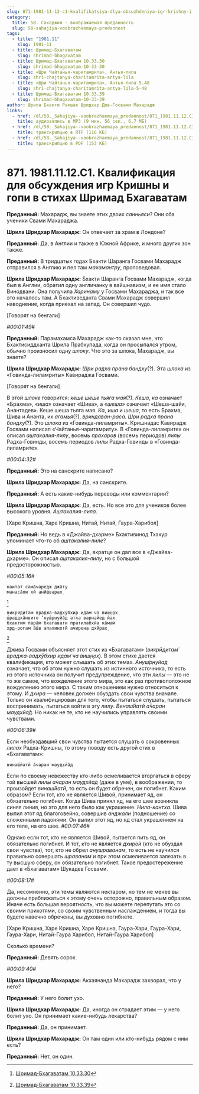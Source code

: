 ```yaml
---
slug: 871-1981-11-12-c1-kvalifikatsiya-dlya-obsuzhdeniya-igr-krishny-i-gopi-v-stihah-shrimad-bhagavatam
category:
  title: 58. Сахаджия - воображаемая преданность
  slug: 58-sahajiya-voobrazhaemaya-predannost
tags:
  - title: "1981.11"
    slug: 1981-11
  - title: Шримад-Бхагаватам
    slug: shrimad-bhagavatam
  - title: Шримад-Бхагаватам 10.33.30
    slug: shrimad-bhagavatam-10-33-30
  - title: «Шри Чайтанья-чаритамрита», Антья-лила
    slug: shri-chajtanya-charitamrita-antya-lila
  - title: «Шри Чайтанья-чаритамрита», Антья-лила 5.48
    slug: shri-chajtanya-charitamrita-antya-lila-5-48
  - title: Шримад-Бхагаватам 10.33.39
    slug: shrimad-bhagavatam-10-33-39
author: Шрила Бхакти Ракшак Шридхар Дев-Госвами Махарадж
links:
  - href: /dl/58._Sahajiya--voobrazhaemaya_predannost/871_1981.11.12.C1_SridharMj_Kvalifikacija_dlja_obsuzhdenija_igr_Krishny_i_gopi_v_stihah_Shrimad_Bhagavatam.mp3
    title: аудиозапись в MP3 (9 мин. 56 сек., 6,7 МБ)
  - href: /dl/58._Sahajiya--voobrazhaemaya_predannost/871_1981.11.12.C1_SridharMj_Kvalifikacija_dlja_obsuzhdenija_igr_Krishny_i_gopi_v_stihah_Shrimad_Bhagavatam.rtf
    title: транскрипцию в RTF (116 КБ)
  - href: /dl/58._Sahajiya--voobrazhaemaya_predannost/871_1981.11.12.C1_SridharMj_Kvalifikacija_dlja_obsuzhdenija_igr_Krishny_i_gopi_v_stihah_Shrimad_Bhagavatam.pdf
    title: транскрипцию в PDF (153 КБ)
---
```


# 871. 1981.11.12.C1. Квалификация для обсуждения игр Кришны и гопи в стихах Шримад Бхагаватам

**Преданный:** Махарадж, вы знаете этих двоих *санньяси*? Они оба ученики Свами Махараджа.

**Шрила Шридхар Махарадж:** Он отвечает за храм в Лондоне?

**Преданный:** Да, в Англии и также в Южной Африке, и много других зон также.

**Преданный:** В тридцатых годах Бхакти Шаранга Госвами Махарадж отправился в Англию и пел там *махамантру*, проповедовал.

**Шрила Шридхар Махарадж:** Бхакти Шаранга Госвами Махарадж, когда был в Англии, обратил одну англичанку в вайшнавизм, и ее имя стало Винодвани. Она получила *Харинаму* у Госвами Махараджа, и так все это началось там. А Бхактиведанта Свами Махарадж совершил наводнение, когда приехал на запад. Он совершил чудо.

[Говорят на бенгали]

*#00:01:49#*

**Преданный:** Парамахамса Махарадж как-то сказал мне, что Бхактисиддханта Шрила Прабхупада, когда он просыпался утром, обычно произносил одну *шлоку*. Что это за шлока, Махарадж, вы знаете?

**Шрила Шридхар Махарадж:** *Шри радха прана бандху*(?). Эта *шлока* из «Говинда-лиламриты» Кавираджа Госвами.

[Говорят на бенгали]

В этой *шлоке* говорится: *кеше шеше тьяга мая*(?). *Кеша*, *ка* означает «Брахма», «*иша*» означает «Шива», а «*шеша*» означает «Шеша-шайи, Анантадев». Кеше шеша тьяга мая. *Ка*, *иша* и *шеша*, то есть Брахма, Шива и Ананта, их *агамья*(?), *вриндаван-раса*. *Шри радха прана бандху*(?). Это *шлока* из «Говинда-лиламриты». Кришнадас Кавирадж Госвами написал «Чайтанья-чаритамриту». В «Говинда-лиламрите» он описал *аштакалия-лилу*, восемь *прахаров* (восемь периодов) *лилы* Радха-Говинды, восемь периодов *лилы* Радха-Говинды в «Говинда-лиламрите».

*#00:04:32#*

**Преданный:** Это на санскрите написано?

**Шрила Шридхар Махарадж:** Да, на санскрите.

**Преданный:** А есть какие-нибудь переводы или комментарии?

**Шрила Шридхар Махарадж:** Да, есть. Но все это для учеников более высокого уровня. *Аштакалия-лила*.

[Харе Кришна, Харе Кришна, Нитай, Нитай, Гаура-Харибол]

**Преданный:** Но ведь в «Джайва-дхарме» Бхактивинод Тхакур упоминает что-то об *аштакалия-лиле*?

**Шрила Шридхар Махарадж:** Да, вкратце он дал все в «Джайва-дхарме». Он описал *аштакалия-лилу*, но с большой предосторожностью.

*#00:05:16#*

    наитат сама̄чаредж джа̄ту
    манаса̄пи хй анӣш́варах̣
[^_ftn1]

    викрӣд̣итам̇ враджа-вадхӯбхир идам̇ ча виш̣н̣ох̣
    ш́раддха̄нвито ’нуш́р̣н̣уйа̄д атха варн̣айед йах̣
    бхактим̇ пара̄м̇ бхагавати пратилабхйа ка̄мам̇
    хр̣д-рогам а̄ш́в апахинотй ачирен̣а дхӣрах̣
[^_ftn2]

Джива Госвами объясняет этот стих из «Бхагаватам» (*викрӣд̣итам̇ враджа-вадхӯбхир идам̇ ча виш̣н̣ох̣*). В этом стихе дается квалификация, кто может слышать об этих темах. *Ануш́р̣н̣уйа̄д* означает, что об этом нужно слушать из истинного источника, то есть из этого источника он получит предупреждение, что эти *лилы* — это не то же самое, что вожделение этого мира, это как раз противоположное вожделению этого мира. С таким отношением нужно относиться к этому. И *дхира* — человек должен обуздать свои чувства вначале. Только он квалифицирован для того, чтобы пытаться слушать, пытаться воспринимать, пытаться войти в эту *лилу*. *Винаш́йатй а̄чаран мауд̣хйа̄д*. Но никак не те, кто не научились управлять своими чувствами.

*#00:06:39#*

Если необуздавший свои чувства пытается слушать о сокровенных *лилах* Радха-Кришны, то этому поводу есть другой стих в «Бхагаватам»:

    винаш́йатй а̄чаран мауд̣хйа̄д

Если по своему невежеству кто-либо осмеливается вторгаться в сферу той высшей *лилы* *а̄чаран мауд̣хйа̄д* (даже в уме), в воображении, то произойдет *винаш́йатй*, то есть он будет обречен, он погибнет. Каким образом? Если тот, кто не является Шивой, принимает яд, он обязательно погибнет. Когда Шива принял яд, на его шее возникла синяя линия, но это для него было как украшение. *Нила-кантха*. Шива выпил этот яд благоговейно, совершив *анджали* (подношение) со сложенными ладонями. Он выпил этот яд, но яд стал украшением на его теле, на его шее. *#00:07:46#*

Однако если тот, кто не является Шивой, пытается пить яд, он обязательно погибнет. И тот, кто не является *дхирой* (кто не обуздал свои чувства), тот, кто не обрел *анушраванам*, то есть не научился правильно совершать *шраванам* и при этом осмеливается залезать в ту высшую сферу, он обязательно погибнет. Такое предостережение дает в «Бхагаватам» Шукадев Госвами.

*#00:08:17#*

Да, несомненно, эти темы являются нектаром, но тем не менее вы должны приближаться к этому очень осторожно, правильным образом. Иначе есть большая вероятность, что вы можете перепутать это со своими прихотями, со своим чувственным наслаждением, и тогда вы будете навечно обречены, вы духовно погибнете.

[Харе Кришна, Харе Кришна, Харе Кришна, Гаура-Хари, Гаура-Хари, Гаура-Хари, Нитай-Гаура Харибол, Нитай-Гаура Харибол]

Сколько времени?

**Преданный:** Девять сорок.

*#00:09:40#*

**Шрила Шридхар Махарадж:** Акхаянанда Махарадж захворал, что у него?

**Преданный:** У него болит ухо.

**Шрила Шридхар Махарадж:** Да, иногда он страдает этим — у него болит ухо. Он принимает какие-нибудь лекарства?

**Преданный:** Да, он принимает.

**Шрила Шридхар Махарадж:** Он там один или кто-нибудь рядом с ним есть?

**Преданный:** Нет, он один.



[^_ftn1]: [Шримад-Бхагаватам 10.33.30](../notes/shrimad-bhagavatam/shrimad-bhagavatam-10-33-30.md)

[^_ftn2]: [Шримад-Бхагаватам 10.33.39](../notes/shrimad-bhagavatam/shrimad-bhagavatam-10-33-39.md)
